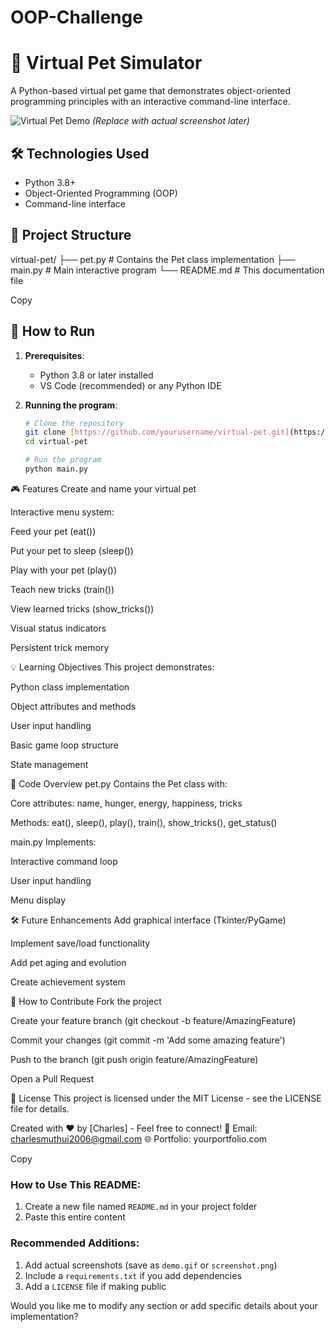 # OOP-Challenge
# 🐾 Virtual Pet Simulator

A Python-based virtual pet game that demonstrates object-oriented programming principles with an interactive command-line interface.

![Virtual Pet Demo](/sceenshot.jpeg) 
*(Replace with actual screenshot later)*

## 🛠️ Technologies Used
- Python 3.8+
- Object-Oriented Programming (OOP)
- Command-line interface

## 📁 Project Structure
virtual-pet/
├── pet.py # Contains the Pet class implementation
├── main.py # Main interactive program
└── README.md # This documentation file

Copy

## 🚀 How to Run
1. **Prerequisites**:
   - Python 3.8 or later installed
   - VS Code (recommended) or any Python IDE

2. **Running the program**:
   ```bash
   # Clone the repository 
   git clone [https://github.com/yourusername/virtual-pet.git](https://github.com/charlesricha/OOP-Challenge.git)
   cd virtual-pet

   # Run the program
   python main.py
   
🎮 Features
Create and name your virtual pet

Interactive menu system:

Feed your pet (eat())

Put your pet to sleep (sleep())

Play with your pet (play())

Teach new tricks (train())

View learned tricks (show_tricks())

Visual status indicators

Persistent trick memory

💡 Learning Objectives
This project demonstrates:

Python class implementation

Object attributes and methods

User input handling

Basic game loop structure

State management

📝 Code Overview
pet.py
Contains the Pet class with:

Core attributes: name, hunger, energy, happiness, tricks

Methods: eat(), sleep(), play(), train(), show_tricks(), get_status()

main.py
Implements:

Interactive command loop

User input handling

Menu display

🛠️ Future Enhancements
Add graphical interface (Tkinter/PyGame)

Implement save/load functionality

Add pet aging and evolution

Create achievement system

🤝 How to Contribute
Fork the project

Create your feature branch (git checkout -b feature/AmazingFeature)

Commit your changes (git commit -m 'Add some amazing feature')

Push to the branch (git push origin feature/AmazingFeature)

Open a Pull Request

📜 License
This project is licensed under the MIT License - see the LICENSE file for details.

Created with ❤️ by [Charles] - Feel free to connect!
📧 Email: charlesmuthui2006@gmail.com
🌐 Portfolio: yourportfolio.com

Copy

### How to Use This README:
1. Create a new file named `README.md` in your project folder
2. Paste this entire content


### Recommended Additions:
1. Add actual screenshots (save as `demo.gif` or `screenshot.png`)
2. Include a `requirements.txt` if you add dependencies
3. Add a `LICENSE` file if making public

Would you like me to modify any section or add specific details about your implementation?
